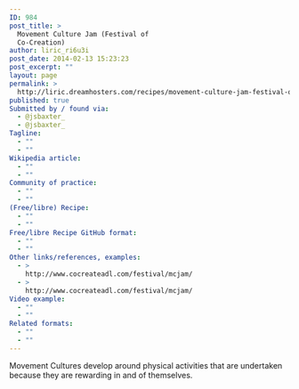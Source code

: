 ```yaml
---
ID: 984
post_title: >
  Movement Culture Jam (Festival of
  Co-Creation)
author: liric_ri6u3i
post_date: 2014-02-13 15:23:23
post_excerpt: ""
layout: page
permalink: >
  http://liric.dreamhosters.com/recipes/movement-culture-jam-festival-of-co-creation/
published: true
Submitted by / found via:
  - @jsbaxter_
  - @jsbaxter_
Tagline:
  - ""
  - ""
Wikipedia article:
  - ""
  - ""
Community of practice:
  - ""
  - ""
(Free/libre) Recipe:
  - ""
  - ""
Free/libre Recipe GitHub format:
  - ""
  - ""
Other links/references, examples:
  - >
    http://www.cocreateadl.com/festival/mcjam/
  - >
    http://www.cocreateadl.com/festival/mcjam/
Video example:
  - ""
  - ""
Related formats:
  - ""
  - ""
---
```

Movement Cultures develop around physical activities that are undertaken because they are rewarding in and of themselves.